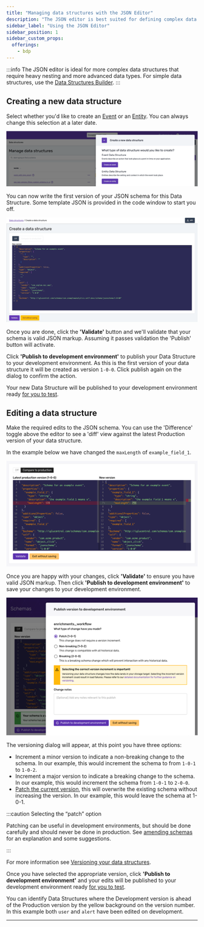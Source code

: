 ```yaml
---
title: "Managing data structures with the JSON Editor"
description: "The JSON editor is best suited for defining complex data structures that require heavy nesting and advanced data types."
sidebar_label: "Using the JSON Editor"
sidebar_position: 1
sidebar_custom_props:
  offerings:
    - bdp
---
```


:::info
The JSON editor is ideal for more complex data structures that require heavy nesting and more advanced data types. For simple data structures, use the [Data Structures Builder](/docs/data-product-studio/data-structures/manage/ui/builder/index.md).
:::

## Creating a new data structure

Select whether you'd like to create an [Event](/docs/fundamentals/events/index.md) or an [Entity](/docs/fundamentals/entities/index.md). You can always change this selection at a later date.

![](images/image-2.png)

You can now write the first version of your JSON schema for this Data Structure. Some template JSON is provided in the code window to start you off.

![](images/json-template.png)

Once you are done, click the **'Validate'** button and we'll validate that your schema is valid JSON markup. Assuming it passes validation the 'Publish' button will activate.

Click **'Publish to development environment'** to publish your Data Structure to your development environment. As this is the first version of your data structure it will be created as version `1-0-0`. Click publish again on the dialog to confirm the action.

Your new Data Structure will be published to your development environment ready [for you to test](docs/data-product-studio/data-quality/index.md).


## Editing a data structure

Make the required edits to the JSON schema. You can use the 'Difference' toggle above the editor to see a 'diff' view against the latest Production version of your data structure.

In the example below we have changed the `maxLength` of `example_field_1`.

![](images/image-5.png)

Once you are happy with your changes, click **'Validate'** to ensure you have valid JSON markup. Then click **'Publish to development environment'** to save your changes to your development environment.

![](images/image-7.png)

The versioning dialog will appear, at this point you have three options:

- Increment a minor version to indicate a non-breaking change to the schema. In our example, this would increment the schema to from `1-0-1` to `1-0-2`.
- Increment a major version to indicate a breaking change to the schema. In our example, this would increment the schema from `1-0-1` to `2-0-0`.
- [Patch the current version](/docs/data-product-studio/data-structures/version-amend/amending/index.md#patching-the-schema), this will overwrite the existing schema without increasing the version. In our example, this would leave the schema at 1-0-1.

:::caution Selecting the “patch” option

Patching can be useful in development environments, but should be done carefully and should never be done in production. See [amending schemas](/docs/data-product-studio/data-structures/version-amend/amending/index.md) for an explanation and some suggestions.

:::

For more information see [Versioning your data structures](/docs/data-product-studio/data-structures/version-amend/index.md).

Once you have selected the appropriate version, click **'Publish to development environment'** and your edits will be published to your development environment ready [for you to test](docs/data-product-studio/data-quality/index.md).

You can identify Data Structures where the Development version is ahead of the Production version by the yellow background on the version number. In this example both `user` and `alert` have been edited on development.

***
